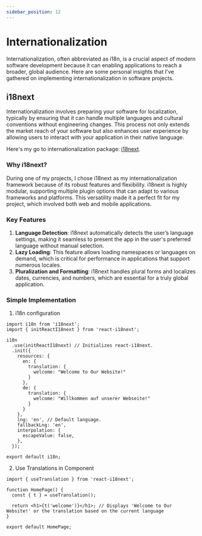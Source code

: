 ```yaml
---
sidebar_position: 12
---
```


# Internationalization

Internationalization, often abbreviated as i18n, is a crucial aspect of modern software development because it can enabling applications to reach a broader, global audience. Here are some personal insights that I've gathered on implementing internationalization in software projects.

## i18next

Internationalization involves preparing your software for localization, typically by ensuring that it can handle multiple languages and cultural conventions without engineering changes. This process not only extends the market reach of your software but also enhances user experience by allowing users to interact with your application in their native language.

Here's my go to internationalization package: [i18next](https://www.i18next.com/).

### Why i18next?

During one of my projects, I chose i18next as my internationalization framework because of its robust features and flexibility. i18next is highly modular, supporting multiple plugin options that can adapt to various frameworks and platforms. This versatility made it a perfect fit for my project, which involved both web and mobile applications.

### Key Features

1. **Language Detection**: i18next automatically detects the user’s language settings, making it seamless to present the app in the user's preferred language without manual selection.
2. **Lazy Loading**: This feature allows loading namespaces or languages on demand, which is critical for performance in applications that support numerous locales.
3. **Pluralization and Formatting**: i18next handles plural forms and localizes dates, currencies, and numbers, which are essential for a truly global application.


### Simple Implementation

1. i18n configuration

```
import i18n from 'i18next';
import { initReactI18next } from 'react-i18next';

i18n
  .use(initReactI18next) // Initializes react-i18next.
  .init({
    resources: {
      en: {
        translation: {
          welcome: "Welcome to Our Website!"
        }
      },
      de: {
        translation: {
          welcome: "Willkommen auf unserer Webseite!"
        }
      }
    },
    lng: 'en', // Default language.
    fallbackLng: 'en',
    interpolation: {
      escapeValue: false,
    },
  });

export default i18n;
```

2. Use Translations in Component
```
import { useTranslation } from 'react-i18next';

function HomePage() {
  const { t } = useTranslation();

  return <h1>{t('welcome')}</h1>; // Displays 'Welcome to Our Website!' or the translation based on the current language
}

export default HomePage;

```
